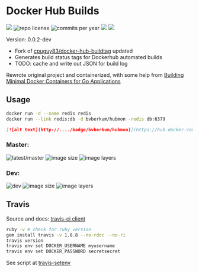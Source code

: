 # Docker Hub Builds
[![](http://img.shields.io/travis/bvberkum/x-docker-hub-build-monitor.svg)](https://travis-ci.org/bvberkum/x-docker-hub-build-monitor)
![repo license](https://img.shields.io/github/license/bvberkum/x-docker-hub-build-monitor.svg)
![commits per year](https://img.shields.io/github/commit-activity/y/bvberkum/x-docker-hub-build-monitor.svg)
![](https://img.shields.io/github/languages/code-size/bvberkum/x-docker-hub-build-monitor.svg)
![](https://img.shields.io/github/repo-size/bvberkum/x-docker-hub-build-monitor.svg)

Version: 0.0.2-dev

- Fork of [cpuguy83/docker-hub-buildtag](/cpuguy83/docker-hub-buildtag) updated
- Generates build status tags for Dockerhub automated builds
- TODO: cache and write out JSON for build log

Rewrote original project and containerized, with some help from [Building Minimal Docker Containers for Go Applications](https://blog.codeship.com/building-minimal-docker-containers-for-go-applications/)

## Usage
```bash
docker run -d --name redis redis
docker run --link redis:db -d bvberkum/hubmon -redis db:6379
```
```markdown
[![alt text](http://..../badge/bvberkum/hubmon)](https://hub.docker.com/r/bvberkum/hubmon)
```

### Master:
![latest/master](https://img.shields.io/github/last-commit/bvberkum/x-docker-hub-build-monitor/master.svg)
![image size](https://img.shields.io/imagelayers/image-size/bvberkum/hubmon/latest.svg)
![image layers](https://img.shields.io/imagelayers/layers/bvberkum/hubmon/latest.svg)

### Dev:
![dev](https://img.shields.io/github/last-commit/bvberkum/x-docker-hub-build-monitor/dev.svg)
![image size](https://img.shields.io/imagelayers/image-size/bvberkum/hubmon/dev.svg)
![image layers](https://img.shields.io/imagelayers/layers/bvberkum/hubmon/dev.svg)

## Travis
Source and docs: [travis-ci client](https://github.com/travis-ci/travis.rb)
```bash
ruby -v # check for ruby version
gem install travis -v 1.8.8 --no-rdoc --no-ri 
travis version
travis env set DOCKER_USERNAME myusername
travis env set DOCKER_PASSWORD secretsecret
```
See script at [travis-setenv](travis-setenv.sh)
